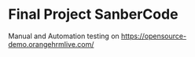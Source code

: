 ﻿# Final Project SanberCode

Manual and Automation testing on https://opensource-demo.orangehrmlive.com/

